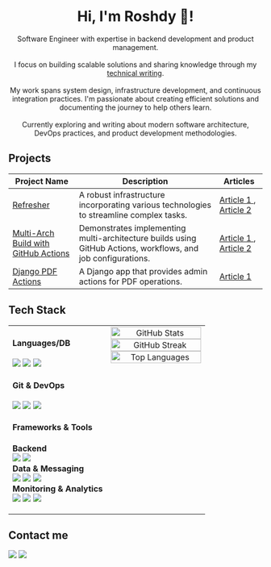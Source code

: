 <h1 align="center"> Hi, I'm Roshdy 👋!</h1>
<p align="center">
    Software Engineer with expertise in backend development and product management.
    <br><br>
    I focus on building scalable solutions and sharing knowledge through my 
    <a href="https://medium.com/@ibrahimroshdy">technical writing</a>.
    <br><br>
    My work spans system design, infrastructure development, and continuous integration practices. 
    I'm passionate about creating efficient solutions and documenting the journey to help others learn.
    <br><br>
    Currently exploring and writing about modern software architecture, DevOps practices, and product development methodologies.
</p>

<h2 align="left"> Projects </h2>
<table>
    <thead>
        <tr>
            <th>Project Name</th>
            <th>Description</th>
            <th>Articles</th>
        </tr>
    </thead>
    <tbody>
        <tr>
            <td>
                <a href="https://github.com/ibrahimroshdy/refresher">
                    Refresher
                </a>
            </td>
            <td>
                A robust infrastructure incorporating various technologies to streamline complex tasks.
            </td>
            <td>
                <a href="https://medium.com/dev-genius/refresher-project-a-glimpse-of-system-design-and-architecture-aaef28510dd4">
                    Article 1
                </a>, 
                <a href="https://medium.com/dev-genius/refresher-project-part-2-explaining-how-to-build-a-simple-infrastructure-with-django-celery-ddf7a797c791">
                    Article 2
                </a>
            </td>
        </tr>
        <tr>
            <td>
                <a href="https://github.com/ibrahimroshdy/continuous_integration">
                    Multi-Arch Build with GitHub Actions
                </a>
            </td>
            <td>
                Demonstrates implementing multi-architecture builds using GitHub Actions, workflows, and job configurations.
            </td>
            <td>
                <a href="https://blog.devgenius.io/continuous-integration-github-1130217cc2e9">
                    Article 1
                </a>, 
                <a href="https://blog.devgenius.io/how-to-build-your-docker-images-using-multi-arch-to-support-arm64-m1-macbook-6ebc42a47cd7">
                    Article 2
                </a>
            </td>
        </tr>
        <tr>
            <td>
                <a href="https://github.com/ibrahimroshdy/django-pdf-actions">
                    Django PDF Actions
                </a>
            </td>
            <td>
                A Django app that provides admin actions for PDF operations.
            </td>
            <td>
                <a href="https://blog.devgenius.io/django-pdf-actions-d4a87960f4ac">
                    Article 1
                </a>
            </td>
        </tr>
    </tbody>
</table>

<h2 align="left"> Tech Stack </h2>
<table border="0">
<tr>
<td valign="top" width="50%">
<div>
    <h4 align="left">Languages/DB</h4>
    <p align="left">
        <img src="https://img.shields.io/badge/python-3670A0?style=for-the-badge&logo=python&logoColor=ffdd54"/>
        <img src="https://img.shields.io/badge/javascript-%23323330.svg?style=for-the-badge&logo=javascript&logoColor=%23F7DF1E"/>
        <img src="https://img.shields.io/badge/postgres-%23316192.svg?style=for-the-badge&logo=postgresql&logoColor=white"/>
    </p>
    <h4 align="left">Git & DevOps</h4>
    <p align="left">
        <img src="https://img.shields.io/badge/docker-%230db7ed.svg?style=for-the-badge&logo=docker&logoColor=white"/>
        <img src="https://img.shields.io/badge/github%20actions-%232671E5.svg?style=for-the-badge&logo=githubactions&logoColor=white"/>
        <img src="https://img.shields.io/badge/codecov-%23ff0077.svg?style=for-the-badge&logo=codecov&logoColor=white"/>
    </p>
    <h4 align="left">Frameworks & Tools</h4>
    <p align="left">
        <b>Backend</b><br>
        <img src="https://img.shields.io/badge/django-%23092E20.svg?style=for-the-badge&logo=django&logoColor=white"/>
        <img src="https://img.shields.io/badge/DJANGO-REST-ff1709?style=for-the-badge&logo=django&logoColor=white&color=ff1709&labelColor=gray"/><br>
        <b>Data & Messaging</b><br>
        <img src="https://img.shields.io/badge/-ElasticSearch-005571?style=for-the-badge&logo=elasticsearch"/>
        <img src="https://img.shields.io/badge/Apache%20Kafka-000?style=for-the-badge&logo=apachekafka"/>
        <img src="https://img.shields.io/badge/redis-%23DD0031.svg?style=for-the-badge&logo=redis&logoColor=white"/><br>
        <b>Monitoring & Analytics</b><br>
        <img src="https://img.shields.io/badge/Prometheus-E6522C?style=for-the-badge&logo=Prometheus&logoColor=white"/>
        <img src="https://img.shields.io/badge/grafana-%23F46800.svg?style=for-the-badge&logo=grafana&logoColor=white"/>
        <img src="https://img.shields.io/badge/Apache%20Superset-326CE5?style=for-the-badge&logo=apache&logoColor=white"/>
    </p>
</div>
</td>
<td valign="top" width="50%">
<div align="center">
  <img width="100%" src="https://github-readme-stats.vercel.app/api?username=ibrahimroshdy&show_icons=true&theme=transparent&count_private=true&include_all_commits=true" alt="GitHub Stats" />
  <br>
  <img width="100%" src="https://github-readme-streak-stats.herokuapp.com/?user=ibrahimroshdy&theme=transparent&include_all_commits=true" alt="GitHub Streak" />
  <br>
  <img width="100%" src="https://github-readme-stats.vercel.app/api/top-langs/?username=ibrahimroshdy&layout=compact&theme=transparent&count_private=true&include_all_commits=true" alt="Top Languages" />
</div>
</td>
</tr>
</table>

<h2 align="left"> Contact me </h2>
<p align="left">
    <a href="https://medium.com/@ibrahimroshdy"><img
            src="https://img.shields.io/badge/Medium-12100E?style=for-the-badge&logo=medium&logoColor=white"/></a>
    <a href="https://www.linkedin.com/in/ibrahim-roshdy/"><img
            src="https://img.shields.io/badge/-Ibrahim_Roshdy-0A66C2?style=for-the-badge&logo=LinkedIn&logoColor=white"/></a>
</p>

